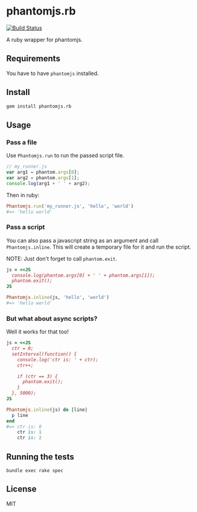 # phantomjs.rb

[![Build Status](https://secure.travis-ci.org/westoque/phantomjs.rb.png?branch=master)](http://travis-ci.org/westoque/phantomjs.rb)

A ruby wrapper for phantomjs.

## Requirements

You have to have `phantomjs` installed.

## Install

```sh
gem install phantomjs.rb
```

## Usage

### Pass a file

Use `Phantomjs.run` to run the passed script file.

```js
// my_runner.js
var arg1 = phantom.args[0];
var arg2 = phantom.args[1];
console.log(arg1 + ' ' + arg2);
```

Then in ruby:

```rb
Phantomjs.run('my_runner.js', 'hello', 'world')
#=> 'hello world'
```

### Pass a script

You can also pass a javascript string as an argument and call
`Phantomjs.inline`. This will create a temporary file for it
and run the script.

NOTE: Just don't forget to call `phantom.exit`.

```rb
js = <<JS
  console.log(phantom.args[0] + ' ' + phantom.args[1]);
  phantom.exit();
JS

Phantomjs.inline(js, 'hello', 'world')
#=> 'hello world'
```

### But what about async scripts?

Well it works for that too!

```rb
js = <<JS
  ctr = 0;
  setInterval(function() {
    console.log('ctr is: ' + ctr);
    ctr++;

    if (ctr == 3) {
      phantom.exit();
    }
  }, 5000);
JS

Phantomjs.inline(js) do |line|
  p line
end
#=> ctr is: 0
    ctr is: 1
    ctr is: 2
```

## Running the tests

```
bundle exec rake spec
```

## License

MIT
